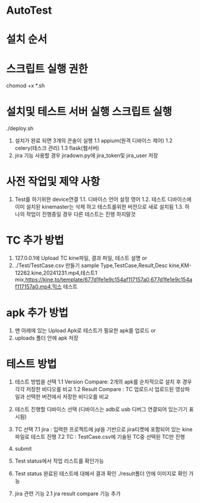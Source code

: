 # AutoTest

# 설치 순서
# 스크립트 실행 권한
chomod +x *.sh

# 설치및 테스트 서버 실행 스크립트 실행 
./deploy.sh
1. 설치가 완료 되면 3개의 콘솔이 실행 
    1.1 appium(원격 디바이스 제어)
    1.2 celery(테스크 관리)
    1.3 flask(웹서버)
2. jira 기능 사용할 경우 jiradown.py에 jira_token및 jira_user 저장

# 사전 작업및 제약 사항
1. Test를 하기위한 device연결
    1.1. 디바이스 언어 설정 영어
    1.2. 테스트 디바이스에 이미 설치된 kinemaster는 삭제 하고 테스트를위한 버전으로 새로 설치됨
    1.3. 하나의 작업이 진행중일 경우 다른 테스트는 진행 하지말것


# TC 추가 방법
1. 127.0.0.1에 Upload TC kine파일, 결과 파일, 테스트 설명 or 
2. ./Test/TestCase.csv 만들기 
sample
Type,TestCase,Result,Desc
kine,KM-12262.kine,20241231.mp4,테스트1
mix,https://kine.to/template/677d1fe1e9c154af117157a0,677d1fe1e9c154af117157a0.mp4,믹스 테스트

# apk 추가 방법
1. 맨 아레에 있는 Upload Apk로 테스트가 필요한 apk를 업로드 or
2. uploads 폴더 안에 apk 저장

# 테스트 방법
1. 테스트 방법을 선택 
    1.1  Version Compare: 2개의 apk를 순차적으로 설치 후 경우 각각 저장한 비디오를 비교
    1.2  Result Compare : TC 업로드시 업로드된 영상파일과 선택한 버전에서 저장한 비디오를 비교
6. 테스트 진행할 디바이스 선택 (디바이스는 adb로 usb 디버그 연결되어 있는기기 표시됨)
7. TC 선택
    7.1 jira : 입력한 프로젝트에 jql을 기반으로 jira티켓에 포함되어 있는 kine파일로 테스트 진행
    7.2 TC : TestCase.csv에 기술된 TC중 선택된 TC만 진행
8. submit
9. Test status에서 작업 리스트를 확인가능
10. Test status 완료된 테스트에 대해서 결과 확인 ./result폴더 안에 이미지로 확인 가능



1. jira 관련 기능
    2.1 jra result compare 기능 추가
